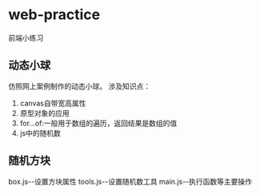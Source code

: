 # web-practice
前端小练习
## 动态小球
  仿照网上案例制作的动态小球。
  涉及知识点：
  1. canvas自带宽高属性
  2. 原型对象的应用
  3. for...of:一般用于数组的遍历，返回结果是数组的值
  4. js中的随机数
## 随机方块
  box.js--设置方块属性
  tools.js--设置随机数工具
  main.js--执行函数等主要操作
